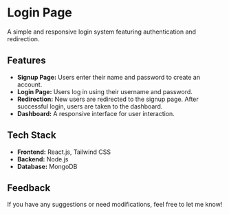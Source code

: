 # Login Page  

A simple and responsive login system featuring authentication and redirection.  

## Features  
- **Signup Page:** Users enter their name and password to create an account.  
- **Login Page:** Users log in using their username and password.  
- **Redirection:** New users are redirected to the signup page. After successful login, users are taken to the dashboard.  
- **Dashboard:** A responsive interface for user interaction.  

## Tech Stack  
- **Frontend:** React.js, Tailwind CSS  
- **Backend:** Node.js  
- **Database:** MongoDB  

## Feedback  

If you have any suggestions or need modifications, feel free to let me know!
